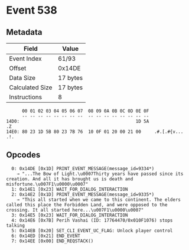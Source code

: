 # Event 538

## Metadata

| Field           | Value    |
|-----------------|----------|
| Event Index     | 61/93    |
| Offset          | 0x14DE   |
| Data Size       | 17 bytes |
| Calculated Size | 17 bytes |
| Instructions    | 8        |

```
      00 01 02 03 04 05 06 07  08 09 0A 0B 0C 0D 0E 0F
      -- -- -- -- -- -- -- --  -- -- -- -- -- -- -- --
14D0:                                            1D 5A                .Z
14E0: 80 23 1D 5B 80 23 7B 76  10 0F 01 20 00 21 00     .#.[.#{v... .!. 
```

## Opcodes

```
  0: 0x14DE [0x1D] PRINT_EVENT_MESSAGE(message_id=9334*)
    → "...The Bow of Light.\u0007Thirty years have passed since its creation. And all it has brought us is death and misfortune.\u007F1\u0000\u0007"
  1: 0x14E1 [0x23] WAIT_FOR_DIALOG_INTERACTION
  2: 0x14E2 [0x1D] PRINT_EVENT_MESSAGE(message_id=9335*)
    → "This all started when we came to this continent. The elders called this place the Forbidden Land, and were opposed to the crossing. It all started here...\u007F1\u0000\u0007"
  3: 0x14E5 [0x23] WAIT_FOR_DIALOG_INTERACTION
  4: 0x14E6 [0x7B] Perih Vashai (ID: 17764470/0x010F1076) stops talking
  5: 0x14EB [0x20] SET_CLI_EVENT_UC_FLAG: Unlock player control
  6: 0x14ED [0x21] END_EVENT
  7: 0x14EE [0x00] END_REQSTACK()
```
